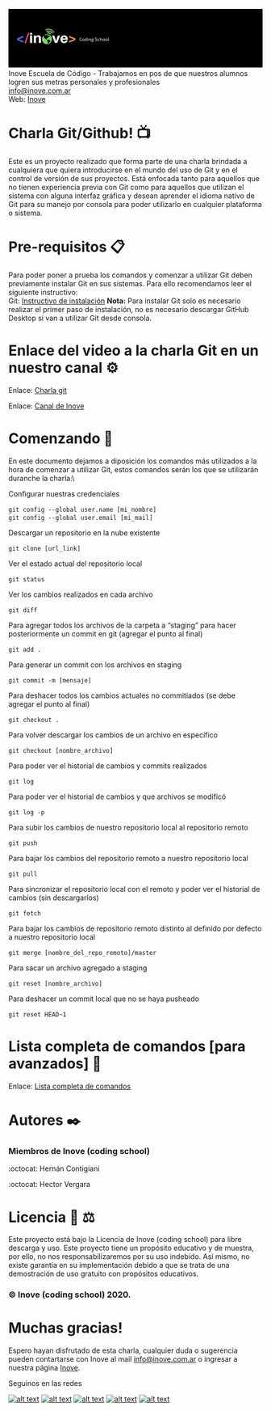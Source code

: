 ![Inove banner](/inove.jpg)
Inove Escuela de Código - Trabajamos en pos de que nuestros alumnos logren sus metras personales y profesionales\
info@inove.com.ar\
Web: [Inove](http://inove.com.ar)
# Charla Git/Github! 📺
Este es un proyecto realizado que forma parte de una charla brindada a cualquiera que quiera introducirse en el mundo del uso de Git y en el control de versión de sus proyectos. Está enfocada tanto para aquellos que no tienen experiencia previa con Git como para aquellos que utilizan el sistema con alguna interfaz gráfica y desean aprender el idioma nativo de Git para su manejo por consola para poder utilizarlo en cualquier plataforma o sistema.

# Pre-requisitos 📋
Para poder poner a prueba los comandos y comenzar a utilizar Git deben previamente instalar Git en sus sistemas. Para ello recomendamos leer el siguiente instructivo:\
Git: [Instructivo de instalación](https://drive.google.com/uc?id=1IhpPuwUUyzkZhi2q86S1nqp6E8F339aO&export=download)
__Nota:__ Para instalar Git solo es necesario realizar el primer paso de instalación, no es necesario descargar GitHub Desktop si van a utilizar Git desde consola.

# Enlace del video a la charla Git en un nuestro canal ⚙️
Enlace: [Charla git](https://www.youtube.com/channel/UCwMey2qq3SDpS2Sl3CnjLEA/featured?view_as=subscriber)

Enlace: [Canal de Inove](https://www.youtube.com/channel/UCwMey2qq3SDpS2Sl3CnjLEA/featured?view_as=subscriber)

# Comenzando 🚀
En este documento dejamos a diposición los comandos más utilizados a la hora de comenzar a utilizar Git, estos comandos serán los que se utilizarán duranche la charla:\

Configurar nuestras credenciales
```
git config --global user.name [mi_nombre]
git config --global user.email [mi_mail]
```
Descargar un repositorio en la nube existente
```
git clone [url_link]
```
Ver el estado actual del repositorio local
```
git status
```
Ver los cambios realizados en cada archivo
```
git diff
```
Para agregar todos los archivos de la carpeta a “staging” para hacer posteriormente un commit en git (agregar el punto al final)
```
git add .
```
Para generar un commit con los archivos en staging
```
git commit -m [mensaje]
```
Para deshacer todos los cambios actuales no commitiados (se debe agregar el punto al final)
```
git checkout .
```
Para volver descargar los cambios de un archivo en específico
```
git checkout [nombre_archivo]
```
Para poder ver el historial de cambios y commits realizados
```
git log
```
Para poder ver el historial de cambios y que archivos se modificó
```
git log -p
```
Para subir los cambios de nuestro repositorio local al repositorio remoto
```
git push
```
Para bajar los cambios del repositorio remoto a nuestro repositorio local
```
git pull
```
Para sincronizar el repositorio local con el remoto y poder ver el historial de cambios (sin descargarlos)
```
git fetch
```
Para bajar los cambios de repositorio remoto distinto al definido por defecto a nuestro repositorio local
```
git merge [nombre_del_repo_remoto]/master
```
Para sacar un archivo agregado a staging
```
git reset [nombre_archivo]
```
Para deshacer un commit local que no se haya pusheado
```
git reset HEAD~1
```

# Lista completa de comandos [para avanzados] 🔧
Enlace: [Lista completa de comandos](https://drive.google.com/file/d/1IW5lK8g3fdd7GU1zUOXWeLouFa2XmZ2z/view?usp=sharing)

# Autores ✒️
### Miembros de Inove (coding school)
:octocat: Hernán Contigiani 

:octocat: Hector Vergara

# Licencia 📄 :balance_scale:
Este proyecto está bajo la Licencia de Inove (coding school) para libre descarga y uso. Este proyecto tiene un propósito educativo y de muestra, por ello, no nos responsabilizaremos por su uso indebido. Así mismo, no existe garantía en su implementación debido a que se trata de una demostración de uso gratuito con propósitos educativos. 
### :copyright: Inove (coding school) 2020.


# Muchas gracias!
Espero hayan disfrutado de esta charla, cualquier duda o sugerencia pueden contartarse con Inove al mail info@inove.com.ar
o ingresar a nuestra página [Inove](http://inove.com.ar).

Seguinos en las redes

[![alt text][1.1]][1]
[![alt text][2.1]][2]
[![alt text][3.1]][3]
[![alt text][4.1]][4]
[![alt text][5.1]][5]

[1.1]: https://github.com/InoveProyectos/Buscador-Alquileres-Python/blob/master/assets/facebook.png
[2.1]: https://github.com/InoveProyectos/Buscador-Alquileres-Python/blob/master/assets/instagram.png
[3.1]: https://github.com/InoveProyectos/Buscador-Alquileres-Python/blob/master/assets/twitter.png
[4.1]: https://github.com/InoveProyectos/Buscador-Alquileres-Python/blob/master/assets/linkedin.png
[5.1]: https://github.com/InoveProyectos/Buscador-Alquileres-Python/blob/master/assets/youtube.png

[1]: https://web.facebook.com/inovecode/
[2]: https://www.instagram.com/inovecode/
[3]: https://twitter.com/inovecode
[4]: https://www.linkedin.com/company/inovecode/
[5]: https://www.youtube.com/channel/UCwMey2qq3SDpS2Sl3CnjLEA/featured

